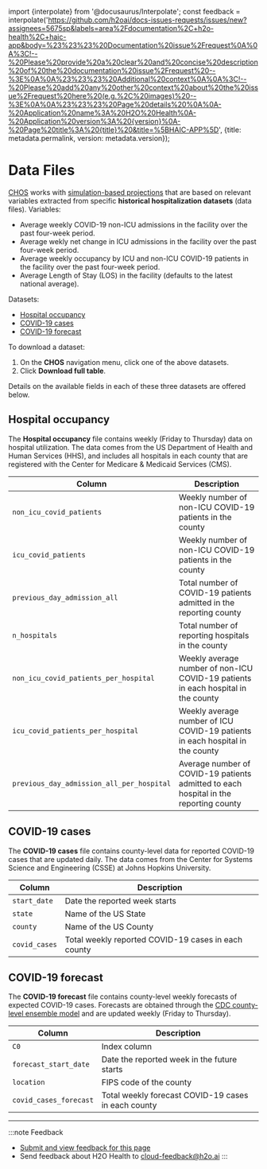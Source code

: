 import {interpolate} from '@docusaurus/Interpolate';
const feedback = interpolate('https://github.com/h2oai/docs-issues-requests/issues/new?assignees=5675sp&labels=area%2Fdocumentation%2C+h2o-health%2C+haic-app&body=%23%23%23%20Documentation%20issue%2Frequest%0A%0A%3C!--%20Please%20provide%20a%20clear%20and%20concise%20description%20of%20the%20documentation%20issue%2Frequest%20--%3E%0A%0A%23%23%23%20Additional%20context%0A%0A%3C!--%20Please%20add%20any%20other%20context%20about%20the%20issue%2Frequest%20here%20(e.g.%2C%20images)%20--%3E%0A%0A%23%23%23%20Page%20details%20%0A%0A-%20Application%20name%3A%20H2O%20Health%0A-%20Application%20version%3A%20{version}%0A-%20Page%20title%3A%20{title}%20&title=%5BHAIC-APP%5D', {title: metadata.permalink, version: metadata.version});

# Data Files 

[CHOS](./terminology.md#chos) works with [simulation-based projections](./terminology.md#simulation-based-projection) that are based on relevant variables extracted from specific  **historical hospitalization datasets** (data files). Variables: 

- Average weekly COVID-19 non-ICU admissions in the facility over the past four-week period. 
- Average wekly net change in ICU admissions in the facility over the past four-week period. 
- Average weekly occupancy by ICU and non-ICU COVID-19 patients in the facility over the past four-week period. 
- Average Length of Stay (LOS) in the facility (defaults to the latest national average). 

Datasets: 

- [Hospital occupancy](#hospital-occupancy)
- [COVID-19 cases](#covid-19-cases)
- [COVID-19 forecast](#covid-19-forecast)

To download a dataset: 

1. On the **CHOS** navigation menu, click one of the above datasets.  
2. Click **Download full table**. 


Details on the available fields in each of these three datasets are offered below.

## Hospital occupancy 

The **Hospital occupancy** file contains weekly (Friday to Thursday) data on hospital utilization. The data comes from the US Department of Health and Human Services (HHS), and includes all hospitals in each county that are registered with the Center for Medicare & Medicaid Services (CMS).


| Column     | Description                          |
| ----------- | ------------------------------------ |
| `non_icu_covid_patients`     | Weekly number of non-ICU COVID-19 patients in the county |
| `icu_covid_patients`    |     Weekly number of non-ICU COVID-19 patients in the county |
| `previous_day_admission_all`    |  Total number of COVID-19 patients admitted in the reporting county |
| `n_hospitals`    |    Total number of reporting hospitals in the county |
| `non_icu_covid_patients_per_hospital`    |  Weekly average number of non-ICU COVID-19 patients in each hospital in the county |
| `icu_covid_patients_per_hospital`    |  Weekly average number of ICU COVID-19 patients in each hospital in the county  |
| `previous_day_admission_all_per_hospital`    |   Average number of COVID-19 patients admitted to each hospital in the reporting county |


## COVID-19 cases 

The **COVID-19 cases** file contains county-level data for reported COVID-19 cases that are updated daily. The data comes from the Center for Systems Science and Engineering (CSSE) at Johns Hopkins University.


| Column      | Description                          |
| ----------- | ------------------------------------ |
| `start_date`      | Date the reported week starts    |
| `state`     | Name of the US State   |
| `county`    |   Name of the US County  |
| `covid_cases`      |   Total weekly reported COVID-19 cases in each county   |


## COVID-19 forecast

The **COVID-19 forecast** file contains county-level weekly forecasts of expected COVID-19 cases. Forecasts are obtained through the [CDC county-level ensemble model](./models.md#cdc-county-level-ensemble-model) and are updated weekly (Friday to Thursday). 

| Column      | Description                          |
| ----------- | ------------------------------------ |
| `C0`      |  Index column     |
| `forecast_start_date`      |  Date the reported week in the future starts     |
| `location`     | FIPS code of the county   |
| `covid_cases_forecast`    |  Total weekly forecast COVID-19 cases in each county   |


***
:::note Feedback
  - <a href={feedback}>Submit and view feedback for this page</a>
  - Send feedback about H2O Health to <cloud-feedback@h2o.ai>
:::